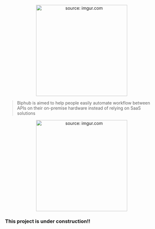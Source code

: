 <p align="center">
<a href="https://i.imgur.com/VikQIm8.png"><img width="300" src="https://i.imgur.com/VikQIm8.png" title="source: imgur.com" /></a>
</p>

> Biphub is aimed to help people easily automate workflow between APIs
> on their on-premise hardware instead of relying on SaaS solutions


<p align="center">
<a href="https://i.imgur.com/Svy4aZF.jpg"><img width="300" src="https://i.imgur.com/Svy4aZF.jpg" title="source: imgur.com" /></a>
</p>

### This project is under construction!!
